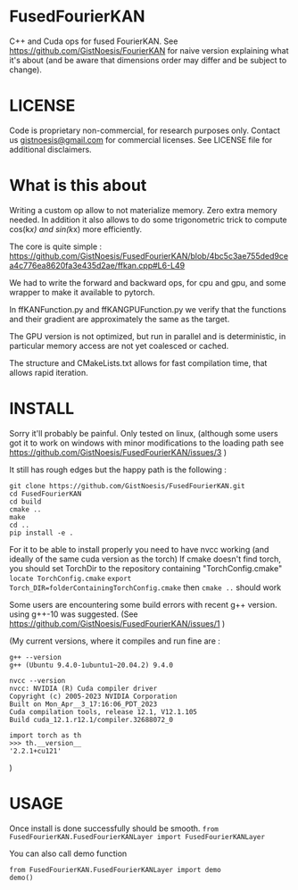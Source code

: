 # FusedFourierKAN
C++ and Cuda ops for fused FourierKAN. See https://github.com/GistNoesis/FourierKAN for naive version explaining what it's about (and be aware that dimensions order may differ and be subject to change). 

# LICENSE
Code is proprietary non-commercial, for research purposes only. 
Contact us gistnoesis@gmail.com for commercial licenses.
See LICENSE file for additional disclaimers.

# What is this about
Writing a custom op allow to not materialize memory. Zero extra memory needed. In addition it also allows to do some trigonometric trick to compute cos(k*x) and sin(k*x) more efficiently.

The core is quite simple : 
https://github.com/GistNoesis/FusedFourierKAN/blob/4bc5c3ae755ded9cea4c776ea8620fa3e435d2ae/ffkan.cpp#L6-L49

We had to write the forward and backward ops, for cpu and gpu, and some wrapper to make it available to pytorch.

In ffKANFunction.py and ffKANGPUFunction.py we verify that the functions and their gradient are approximately the same as the target.

The GPU version is not optimized, but run in parallel and is deterministic, in particular memory access are not yet coalesced or cached.

The structure and CMakeLists.txt allows for fast compilation time, that allows rapid iteration.

# INSTALL
Sorry it'll probably be painful. Only tested on linux, (although some users got it to work on windows with minor modifications to the loading path see https://github.com/GistNoesis/FusedFourierKAN/issues/3 )

It still has rough edges but the happy path is the following : 
```
git clone https://github.com/GistNoesis/FusedFourierKAN.git
cd FusedFourierKAN
cd build
cmake ..
make
cd ..
pip install -e .
```

For it to be able to install properly you need to have nvcc working (and ideally of the same cuda version as the torch)
If cmake doesn't find torch, you should set TorchDir to the repository containing "TorchConfig.cmake" 
```locate TorchConfig.cmake```
```export Torch_DIR=folderContainingTorchConfig.cmake```
then ```cmake ..``` should work

Some users are encountering some build errors with recent g++ version. using g++-10 was suggested. (See https://github.com/GistNoesis/FusedFourierKAN/issues/1 )

(My current versions, where it compiles and run fine are : 
```
g++ --version
g++ (Ubuntu 9.4.0-1ubuntu1~20.04.2) 9.4.0
```
```
nvcc --version
nvcc: NVIDIA (R) Cuda compiler driver
Copyright (c) 2005-2023 NVIDIA Corporation
Built on Mon_Apr__3_17:16:06_PDT_2023
Cuda compilation tools, release 12.1, V12.1.105
Build cuda_12.1.r12.1/compiler.32688072_0
```
```
import torch as th
>>> th.__version__
'2.2.1+cu121'
```
)

# USAGE

Once install is done successfully should be smooth.
```from FusedFourierKAN.FusedFourierKANLayer import FusedFourierKANLayer```

You can also call demo function
```
from FusedFourierKAN.FusedFourierKANLayer import demo
demo()
```



